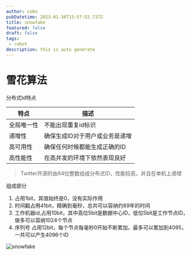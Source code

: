 ```yaml
---
author: cobo
pubDatetime: 2023-01-30T15:57:52.737Z
title: snowfake
featured: false
draft: false
tags:
 - robot
description: this is auto generate
---
```

# 雪花算法

分布式Id特点

|特点|描述|
|-------|-------|
|全局唯一性|不能出现重复id标识|
|递增性|确保生成ID对于用户或业务是递增|
|高可用性|确保任何时候都能生成正确的ID|
|高性能性|在高并发的环境下依然表现良好|

> Twitter开源的由64位整数组成分布式ID，性能较高，并且在单机上递增

组成部分


1. 占用1bit，其值始终是0，没有实际作用
2. 时间戳占用41bit，精确到毫秒，总共可以容纳约69年的时间
3. 工作机器id,占用10bit，其中高位5bit是数据中心ID，低位5bit是工作节点ID，做多可以容纳1024个节点
4. 序列号 占用12bit，每个节点每毫秒0开始不断累加，最多可以累加到4095，一共可以产生4096个ID

![snowfake](./snowfake64bit.jfif)
